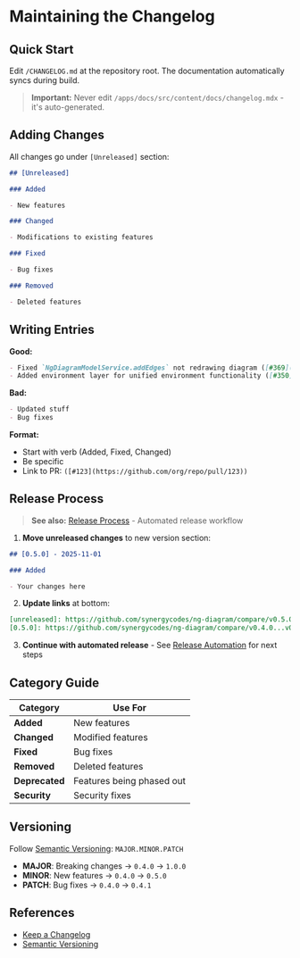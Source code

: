 # Maintaining the Changelog

## Quick Start

Edit `/CHANGELOG.md` at the repository root. The documentation automatically syncs during build.

> **Important:** Never edit `/apps/docs/src/content/docs/changelog.mdx` - it's auto-generated.

## Adding Changes

All changes go under `[Unreleased]` section:

```markdown
## [Unreleased]

### Added

- New features

### Changed

- Modifications to existing features

### Fixed

- Bug fixes

### Removed

- Deleted features
```

## Writing Entries

**Good:**

```markdown
- Fixed `NgDiagramModelService.addEdges` not redrawing diagram ([#369](https://github.com/synergycodes/ng-diagram/pull/369))
- Added environment layer for unified environment functionality ([#350](https://github.com/synergycodes/ng-diagram/pull/350))
```

**Bad:**

```markdown
- Updated stuff
- Bug fixes
```

**Format:**

- Start with verb (Added, Fixed, Changed)
- Be specific
- Link to PR: `([#123](https://github.com/org/repo/pull/123))`

## Release Process

> **See also:** [Release Process](release-process.md) - Automated release workflow

1. **Move unreleased changes** to new version section:

```markdown
## [0.5.0] - 2025-11-01

### Added

- Your changes here
```

2. **Update links** at bottom:

```markdown
[unreleased]: https://github.com/synergycodes/ng-diagram/compare/v0.5.0...HEAD
[0.5.0]: https://github.com/synergycodes/ng-diagram/compare/v0.4.0...v0.5.0
```

3. **Continue with automated release** - See [Release Automation](release-automation.md) for next steps

## Category Guide

| Category       | Use For                   |
| -------------- | ------------------------- |
| **Added**      | New features              |
| **Changed**    | Modified features         |
| **Fixed**      | Bug fixes                 |
| **Removed**    | Deleted features          |
| **Deprecated** | Features being phased out |
| **Security**   | Security fixes            |

## Versioning

Follow [Semantic Versioning](https://semver.org/): `MAJOR.MINOR.PATCH`

- **MAJOR**: Breaking changes → `0.4.0` → `1.0.0`
- **MINOR**: New features → `0.4.0` → `0.5.0`
- **PATCH**: Bug fixes → `0.4.0` → `0.4.1`

## References

- [Keep a Changelog](https://keepachangelog.com/)
- [Semantic Versioning](https://semver.org/)
